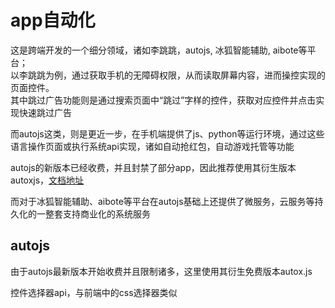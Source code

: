 # app自动化

这是跨端开发的一个细分领域，诸如李跳跳，autojs, 冰狐智能辅助, aibote等平台；  
以李跳跳为例，通过获取手机的无障碍权限，从而读取屏幕内容，进而操控实现的页面控件。  
其中跳过广告功能则是通过搜索页面中“跳过”字样的控件，获取对应控件并点击实现快速跳过广告  

而autojs这类，则是更近一步，在手机端提供了js、python等运行环境，通过这些语言操作页面或执行系统api实现，诸如自动抢红包，自动游戏托管等功能

autojs的新版本已经收费，并且封禁了部分app，因此推荐使用其衍生版本autoxjs，[文档地址](http://doc.autoxjs.com/#/?id=%e7%bb%bc%e8%bf%b0)  

而对于冰狐智能辅助、aibote等平台在autojs基础上还提供了微服务，云服务等持久化的一整套支持商业化的系统服务  

## autojs

由于autojs最新版本开始收费并且限制诸多，这里使用其衍生免费版本autox.js

控件选择器api，与前端中的css选择器类似  
